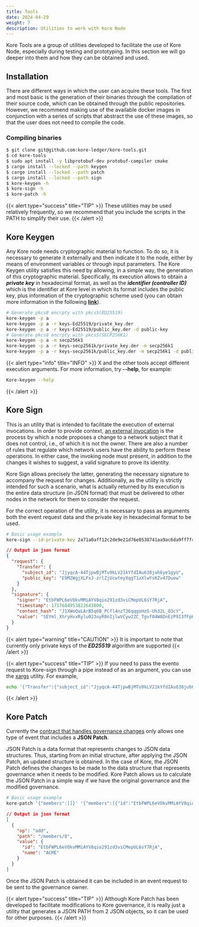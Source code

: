 ```yaml
---
title: Tools
date: 2024-04-29
weight: 7
description: Utilities to work with Kore Node
---
```

Kore Tools are a group of utilities developed to facilitate the use of Kore Node, especially during testing and prototyping. In this section we will go deeper into them and how they can be obtained and used.

## Installation

There are different ways in which the user can acquire these tools. The first and most basic is the generation of their binaries through the compilation of their source code, which can be obtained through the public repositories. However, we recommend making use of the available docker images in conjunction with a series of scripts that abstract the use of these images, so that the user does not need to compile the code. 

### Compiling binaries

```bash
$ git clone git@github.com:kore-ledger/kore-tools.git
$ cd kore-tools
$ sudo apt install -y libprotobuf-dev protobuf-compiler cmake
$ cargo install --locked --path keygen
$ cargo install --locked --path patch
$ cargo install --locked --path sign
$ kore-keygen -h
$ kore-sign -h
$ kore-patch -h
```

{{< alert type="success"  title="TIP" >}}
These utilities may be used relatively frequently, so we recommend that you include the scripts in the PATH to simplify their use.
{{< /alert >}}

## Kore Keygen

Any Kore node needs cryptographic material to function. To do so, it is necessary to generate it externally and then indicate it to the node, either by means of environment variables or through input parameters. The Kore Keygen utility satisfies this need by allowing, in a simple way, the generation of this cryptographic material. Specifically, its execution allows to obtain a ***private key*** in hexadecimal format, as well as the ***identifier (controller ID)*** which is the identifier at Kore level in which its format includes the public key, plus information of the cryptographic scheme used (you can obtain more information in the following **[link](../../getting-started/concepts/identifiers/)**). 

```bash
# Generate pkcs8 encrpty with pkcs5(ED25519)
kore-keygen -p a
kore-keygen -p a -r keys-Ed25519/private_key.der
kore-keygen -p a -r keys-Ed25519/public_key.der -d public-key
# Generate pkcs8 encrpty with pkcs5(SECP256K1)
kore-keygen -p a -m secp256k1
kore-keygen -p a -r keys-secp2561k/private_key.der -m secp256k1
kore-keygen -p a -r keys-secp2561k/public_key.der -m secp256k1 -d public-key
```

{{< alert type="info"  title="INFO" >}}
X and the other tools accept different execution arguments. For more information, try **--help**, for example:
```bash
Kore-keygen --help
```
{{< /alert >}}


## Kore Sign

This is an utility that is intended to facilitate the execution of external invocations. In order to provide context, [an external invocation](../../getting-started/concepts/events/) is the process by which a node proposes a change to a network subject that it does not control, i.e., of which it is not the owner. There are also a number of rules that regulate which network users have the ability to perform these operations. In either case, the invoking node must present, in addition to the changes it wishes to suggest, a valid signature to prove its identity.

Kore Sign allows precisely the latter, generating the necessary signature to accompany the request for changes. Additionally, as the utility is strictly intended for such a scenario, what is actually returned by its execution is the entire data structure (in JSON format) that must be delivered to other nodes in the network for them to consider the request.

For the correct operation of the utility, it is necessary to pass as arguments both the event request data and the private key in hexadecimal format to be used.

```bash
# Basic usage example
kore-sign --id-private-key 2a71a0aff12c2de9e21d76e0538741aa9ac6da9ff7f467cf8b7211bd008a3198 '{"Transfer":{"subject_id":"JjyqcA-44TjpwBjMTu9kLV21kYfdIAu638juh6ye1gyU","public_key":"E9M2WgjXLFxJ-zrlZjUcwtmyXqgT1xXlwYsKZv47Duew"}}'
```

```json
// Output in json format
{
  "request": {
    "Transfer": {
      "subject_id": "JjyqcA-44TjpwBjMTu9kLV21kYfdIAu638juh6ye1gyU",
      "public_key": "E9M2WgjXLFxJ-zrlZjUcwtmyXqgT1xXlwYsKZv47Duew"
    }
  },
  "signature": {
    "signer": "EtbFWPL6eVOkvMMiAYV8qio291zd3viCMepUL6sY7RjA",
    "timestamp": 1717684953822643000,
    "content_hash": "J1XWoQaLArB5q6B_PCfl4nzT36qqgoHzG-Uh32L_Q3cY",
    "value": "SEYml_XhryHvxRylu023oyR0nIjlwVCyw2ZC_Tgvf04W8DnEzP9I3fFpHIc0eHrp46Exk8WIlG6fT1qp1bg1WgAg"
  }
}
```

{{< alert type="warning"  title="CAUTION" >}}
It is important to note that currently only private keys of the ***ED25519*** algorithm are supported
{{< /alert >}}


{{< alert type="success"  title="TIP" >}}
If you need to pass the evento request to Kore-sign through a pipe instead of as an argument, you can use the [xargs](https://man7.org/linux/man-pages/man1/xargs.1.html) utility. For example,
```bash
echo '{"Transfer":{"subject_id":"JjyqcA-44TjpwBjMTu9kLV21kYfdIAu638juh6ye1gyU","public_key":"E9M2WgjXLFxJ-zrlZjUcwtmyXqgT1xXlwYsKZv47Duew"}}' | xargs -0 -I {} kore-sign --id-private-key 2a71a0aff12c2de9e21d76e0538741aa9ac6da9ff7f467cf8b7211bd008a3198 {}
```
{{< /alert >}}

## Kore Patch
Currently the [contract that handles governance changes](../governance/schema/) only allows one type of event that includes a **JSON Patch**.

JSON Patch is a data format that represents changes to JSON data structures. Thus, starting from an initial structure, after applying the JSON Patch, an updated structure is obtained. In the case of Kore, the JSON Patch defines the changes to be made to the data structure that represents governance when it needs to be modified. Kore Patch allows us to calculate the JSON Patch in a simple way if we have the original governance and the modified governance.

```bash
# Basic usage example
kore-patch '{"members":[]}' '{"members":[{"id":"EtbFWPL6eVOkvMMiAYV8qio291zd3viCMepUL6sY7RjA","name":"ACME"}]}'
```

```json
// Output in json format
[
  {
    "op": "add",
    "path": "/members/0",
    "value": {
      "id": "EtbFWPL6eVOkvMMiAYV8qio291zd3viCMepUL6sY7RjA",
      "name": "ACME"
    }
  }
]
```

Once the JSON Patch is obtained it can be included in an event request to be sent to the governance owner.

{{< alert type="success"  title="TIP" >}}
Although Kore Patch has been developed to facilitate modifications to Kore governance, it is really just a utility that generates a JSON PATH from 2 JSON objects, so it can be used for other purposes.
{{< /alert >}}